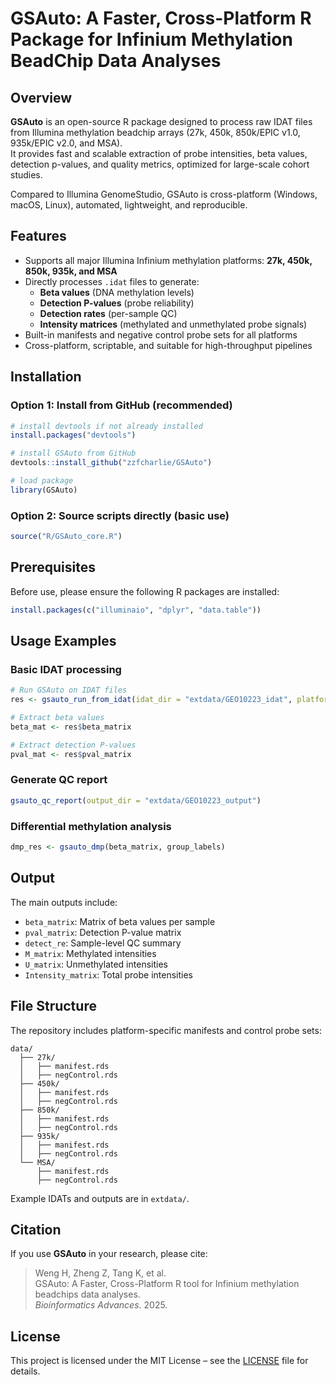 # GSAuto: A Faster, Cross-Platform R Package for Infinium Methylation BeadChip Data Analyses

## Overview

**GSAuto** is an open-source R package designed to process raw IDAT files from Illumina methylation beadchip arrays (27k, 450k, 850k/EPIC v1.0, 935k/EPIC v2.0, and MSA).  
It provides fast and scalable extraction of probe intensities, beta values, detection p-values, and quality metrics, optimized for large-scale cohort studies.  

Compared to Illumina GenomeStudio, GSAuto is cross-platform (Windows, macOS, Linux), automated, lightweight, and reproducible.

## Features

- Supports all major Illumina Infinium methylation platforms: **27k, 450k, 850k, 935k, and MSA**  
- Directly processes `.idat` files to generate:
  - **Beta values** (DNA methylation levels)  
  - **Detection P-values** (probe reliability)  
  - **Detection rates** (per-sample QC)  
  - **Intensity matrices** (methylated and unmethylated probe signals)  
- Built-in manifests and negative control probe sets for all platforms  
- Cross-platform, scriptable, and suitable for high-throughput pipelines  

## Installation

### Option 1: Install from GitHub (recommended)

```r
# install devtools if not already installed
install.packages("devtools")

# install GSAuto from GitHub
devtools::install_github("zzfcharlie/GSAuto")

# load package
library(GSAuto)
```

### Option 2: Source scripts directly (basic use)

```r
source("R/GSAuto_core.R")
```

## Prerequisites

Before use, please ensure the following R packages are installed:

```r
install.packages(c("illuminaio", "dplyr", "data.table"))
```

## Usage Examples

### Basic IDAT processing

```r
# Run GSAuto on IDAT files
res <- gsauto_run_from_idat(idat_dir = "extdata/GEO10223_idat", platform = "450k")

# Extract beta values
beta_mat <- res$beta_matrix

# Extract detection P-values
pval_mat <- res$pval_matrix
```

### Generate QC report

```r
gsauto_qc_report(output_dir = "extdata/GEO10223_output")
```

### Differential methylation analysis

```r
dmp_res <- gsauto_dmp(beta_matrix, group_labels)
```

## Output

The main outputs include:  
- `beta_matrix`: Matrix of beta values per sample  
- `pval_matrix`: Detection P-value matrix  
- `detect_re`: Sample-level QC summary  
- `M_matrix`: Methylated intensities  
- `U_matrix`: Unmethylated intensities  
- `Intensity_matrix`: Total probe intensities  

## File Structure

The repository includes platform-specific manifests and control probe sets:

```
data/
  ├── 27k/
  │   ├── manifest.rds
  │   ├── negControl.rds
  ├── 450k/
  │   ├── manifest.rds
  │   ├── negControl.rds
  ├── 850k/
  │   ├── manifest.rds
  │   ├── negControl.rds
  ├── 935k/
  │   ├── manifest.rds
  │   ├── negControl.rds
  └── MSA/
      ├── manifest.rds
      ├── negControl.rds
```

Example IDATs and outputs are in `extdata/`.

## Citation

If you use **GSAuto** in your research, please cite:

> Weng H, Zheng Z, Tang K, et al.  
> GSAuto: A Faster, Cross-Platform R tool for Infinium methylation beadchips data analyses.  
> *Bioinformatics Advances*. 2025.  

## License

This project is licensed under the MIT License – see the [LICENSE](LICENSE) file for details.
